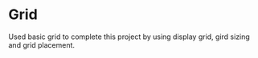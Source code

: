 # Grid
Used basic grid to complete this project by using display grid, gird sizing and grid placement.
